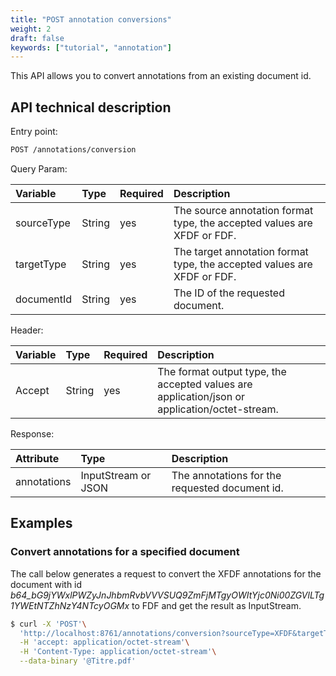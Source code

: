 ```yaml
---
title: "POST annotation conversions"
weight: 2
draft: false
keywords: ["tutorial", "annotation"]
---
```


This API allows you to convert annotations from an existing document id.

## API technical description

Entry point:
```bash
POST /annotations/conversion
```

Query Param:

| Variable             | Type   | Required | Description                                                                                   |
| :------------------- |:-------|:---------|:----------------------------------------------------------------------------------------------|
| sourceType           | String | yes      | The source annotation format type, the accepted values are XFDF or FDF.                       |
| targetType           | String | yes      | The target annotation format type, the accepted values are XFDF or FDF.                       |
| documentId           | String | yes      | The ID of the requested document.                                                             |

Header:

| Variable             | Type   | Required | Description                                                                                   |
| :------------------- |:-------|:---------|:----------------------------------------------------------------------------------------------|
| Accept               | String | yes      | The format output type, the accepted values are application/json or application/octet-stream. |

Response:

| Attribute             | Type                     | Description                                    |
| :-------------------- | :----------------------- |:-----------------------------------------------|
| annotations           | InputStream or JSON      | The annotations for the requested document id. |

## Examples

### Convert annotations for a specified document

The call below generates a request to convert the XFDF annotations for the document with id _b64_bG9jYWxlPWZyJnJhbmRvbVVVSUQ9ZmFjMTgyOWItYjc0Ni00ZGVlLTg1YWEtNTZhNzY4NTcyOGMx_ to FDF and get the result as InputStream.

```bash
$ curl -X 'POST'\
  'http://localhost:8761/annotations/conversion?sourceType=XFDF&targetType=FDF&documentId=b64_bG9jYWxlPWZyJnJhbmRvbVVVSUQ9ZmFjMTgyOWItYjc0Ni00ZGVlLTg1YWEtNTZhNzY4NTcyOGMx'\
  -H 'accept: application/octet-stream'\
  -H 'Content-Type: application/octet-stream'\
  --data-binary '@Titre.pdf'
```
